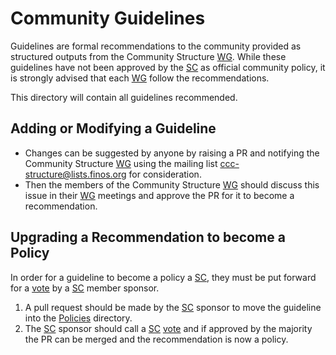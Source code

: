 # Community Guidelines

Guidelines are formal recommendations to the community provided as structured outputs from the Community Structure [WG]. While these guidelines have not been approved by the [SC] as official community policy, it is strongly advised that each [WG] follow the recommendations.

This directory will contain all guidelines recommended.

## Adding or Modifying a Guideline

- Changes can be suggested by anyone by raising a PR and notifying the Community Structure [WG] using the mailing list <ccc-structure@lists.finos.org> for consideration.
- Then the members of the Community Structure [WG] should discuss this issue in their [WG] meetings and approve the PR for it to become a recommendation.

## Upgrading a Recommendation to become a Policy

In order for a guideline to become a policy a [SC], they must be put forward for a [vote] by a [SC] member sponsor.

1. A pull request should be made by the [SC] sponsor to move the guideline into the [Policies] directory.
2. The [SC] sponsor should call a [SC] [vote] and if approved by the majority the PR can be merged and the recommendation is now a policy.

[Policies]: <../community-policies>
[vote]: <../steering/charter.md#voting>
[SC]: <../../community-groups.md#steering-committee>
[WG]: <../../community-groups.md#working-groups>